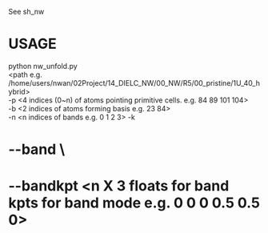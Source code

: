 See sh_nw

USAGE 
=======
python nw_unfold.py \
<path e.g. /home/users/nwan/02Project/14_DIELC_NW/00_NW/R5/00_pristine/1U_40_hybrid> \
-p <4 indices (0~n) of atoms pointing primitive cells. e.g. 84 89 101 104>  \
-b <2 indices of atoms forming basis e.g. 23 84> \
-n <n indices of bands e.g. 0 1 2 3> -k <n indices of kpts e.g. o>
# --band <for band mod>\
# --bandkpt <n X 3 floats for band kpts for band mode e.g. 0 0 0 0.5 0.5 0>

